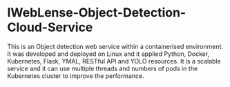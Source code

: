 # IWebLense-Object-Detection-Cloud-Service
This is an Object detection web service within a containerised environment. It was developed and deployed on Linux and it applied Python, Docker, Kubernetes, Flask, YMAL, RESTful API and YOLO resources. It is a scalable service and it can use multiple threads and numbers of pods in the Kubernetes cluster to improve the performance. 
